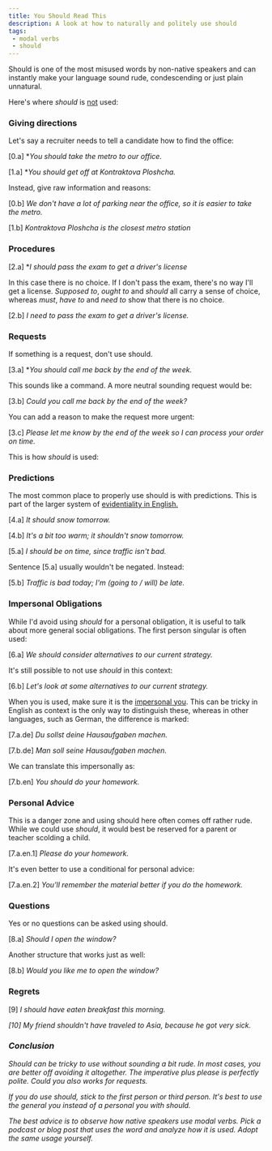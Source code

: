 ```yaml
---
title: You Should Read This
description: A look at how to naturally and politely use should
tags:
 - modal verbs
 - should
---
```


Should is one of the most misused words by non-native speakers and can instantly make your language sound rude, condescending or just plain unnatural.

Here's where <i>should</i> is <u>not</u> used:

### Giving directions

Let's say a recruiter needs to tell a candidate how to find the office:

[0.a] *<i>You should take the metro to our office.</i>

[1.a] *<i>You should get off at Kontraktova Ploshcha.</i>

Instead, give raw information and reasons:

[0.b] <i>We don't have a lot of parking near the office, so it is easier to take the metro.</i>

[1.b] <i>Kontraktova Ploshcha is the closest metro station</i>

### Procedures

[2.a] *<i>I should pass the exam to get a driver's license</i>

In this case there is no choice. If I don't pass the exam, there's no way I'll get a license. <i>Supposed to</i>, <i>ought to</i> and <i>should</i> all carry a sense of choice, whereas <i>must</i>, <i>have to</i> and <i>need to</i> show that there is no choice.

[2.b] <i>I need to pass the exam to get a driver's license.</i>

### Requests

If something is a request, don't use should.

[3.a] *<i>You should call me back by the end of the week.</i>

This sounds like a command. A more neutral sounding request would be:

[3.b] <i>Could you call me back by the end of the week?</i>

You can add a reason to make the request more urgent:

[3.c] <i>Please let me know by the end of the week so I can process your order on time.</i>

This is how <i>should</i> is used:

### Predictions

The most common place to properly use should is with predictions. This is part of the larger system of  <a href="/blog/modal-verbs-probability-inference" target="_blank">evidentiality in English.</a>

[4.a] <i>It should snow tomorrow.</i>

[4.b] <i>It's a bit too warm; it shouldn't snow tomorrow.</i>

[5.a] <i>I should be on time, since traffic isn't bad.</i>

Sentence [5.a] usually wouldn't be negated. Instead:

[5.b] <i>Traffic is bad today; I'm (going to / will) be late.</i>

### Impersonal Obligations

While I'd avoid using <i>should</i> for a personal obligation, it is useful to talk about more general social obligations. The first person singular is often used:

[6.a] <i>We should consider alternatives to our current strategy.</i>

It's still possible to not use <i>should</i> in this context:

[6.b] <i>Let's look at some alternatives to our current strategy.</i>

When you is used, make sure it is the <a href="https://en.wikipedia.org/wiki/Generic_you" target="_blank">impersonal you</a>. This can be tricky in English as context is the only way to distinguish these, whereas in other languages, such as German, the difference is marked:

[7.a.de] <i>Du sollst deine Hausaufgaben machen.</i>

[7.b.de] <i>Man soll seine Hausaufgaben machen.</i>

We can translate this impersonally as:

[7.b.en] <i>You should do your homework.</i>

### Personal Advice

This is a danger zone and using should here often comes off rather rude. While we could use <i>should</i>, it would best be reserved for a parent or teacher scolding a child.

[7.a.en.1] <i>Please do your homework.</i>

It's even better to use a conditional for personal advice:

[7.a.en.2] <i>You'll remember the material better if you do the homework.</i>

### Questions

Yes or no questions can be asked using should.

[8.a] <i>Should I open the window?</i>

Another structure that works just as well:

[8.b] <i>Would you like me to open the window?</i>

### Regrets

[9] <i>I should have eaten breakfast this morning.<i>

[10] <i>My friend shouldn't have traveled to Asia, because he got very sick.</i>

### Conclusion

<i>Should</i> can be tricky to use without sounding a bit rude. In most cases, you are better off avoiding it altogether. The imperative plus please is perfectly polite. <i>Could you</i> also works for requests.

If you do use should, stick to the first person or third person. It's best to use the general you instead of a personal you with should.

The best advice is to observe how native speakers use modal verbs. Pick a podcast or blog post that uses the word and analyze how it is used. Adopt the same usage yourself.
